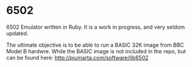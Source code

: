 6502
====

6502 Emulator written in Ruby. It is a work in progress, and very seldom updated.

The ultimate objective is to be able to run a BASIC 32K image from BBC Model B hardwre. While the BASIC
image is not included in the repo, but can be found here: http://piumarta.com/software/lib6502

